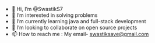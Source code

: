 - 👋 Hi, I’m @SwastikS7
- 👀 I’m interested in solving problems
- 🌱 I’m currently learning java and full-stack development
- 💞️ I’m looking to collaborate on open source projects
- 📫 How to reach me : My email- swastiksave@gmail.com

<!---
SwastikS7/SwastikS7 is a ✨ special ✨ repository because its `README.md` (this file) appears on your GitHub profile.
You can click the Preview link to take a look at your changes.
--->
